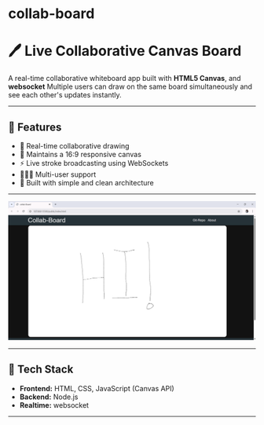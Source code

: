 # collab-board

# 🖊️ Live Collaborative Canvas Board

A real-time collaborative whiteboard app built with **HTML5 Canvas**, and **websocket** 
Multiple users can draw on the same board simultaneously and see each other's updates instantly.

---

## 🚀 Features

- 🎨 Real-time collaborative drawing
- 🧭 Maintains a 16:9 responsive canvas
- ⚡ Live stroke broadcasting using WebSockets
- 🧑‍🤝‍🧑 Multi-user support
- 🧱 Built with simple and clean architecture

---

![demo](./img/screenshot1.png)

---

## 🧰 Tech Stack

- **Frontend:** HTML, CSS, JavaScript (Canvas API)
- **Backend:** Node.js
- **Realtime:** websocket

---
